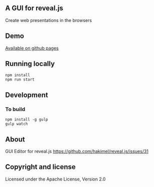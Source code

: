 ## A GUI for reveal.js

Create web presentations in the browsers

## Demo

[Available on github pages](http://piatra.github.com/kreator.js)

## Running locally

````
npm install
npm run start
````

## Development

### To build

````
npm install -g gulp
gulp watch

````

## About

GUI Editor for reveal.js
https://github.com/hakimel/reveal.js/issues/31

## Copyright and license

Licensed under the Apache License, Version 2.0
